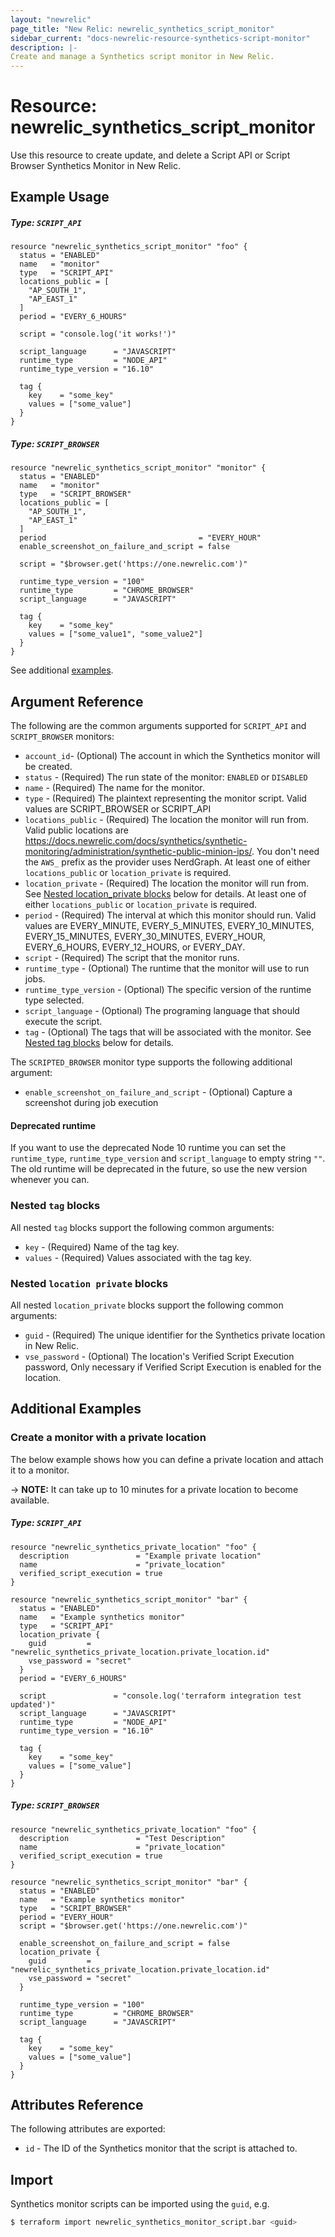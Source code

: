 ```yaml
---
layout: "newrelic"
page_title: "New Relic: newrelic_synthetics_script_monitor"
sidebar_current: "docs-newrelic-resource-synthetics-script-monitor"
description: |-
Create and manage a Synthetics script monitor in New Relic.
---
```


# Resource: newrelic\_synthetics\_script\_monitor

Use this resource to create update, and delete a Script API or Script Browser Synthetics Monitor in New Relic.

## Example Usage

##### Type: `SCRIPT_API`

```hcl
resource "newrelic_synthetics_script_monitor" "foo" {
  status = "ENABLED"
  name   = "monitor"
  type   = "SCRIPT_API"
  locations_public = [
    "AP_SOUTH_1",
    "AP_EAST_1"
  ]
  period = "EVERY_6_HOURS"

  script = "console.log('it works!')"

  script_language      = "JAVASCRIPT"
  runtime_type         = "NODE_API"
  runtime_type_version = "16.10"

  tag {
    key    = "some_key"
    values = ["some_value"]
  }
}
```
##### Type: `SCRIPT_BROWSER`

```hcl
resource "newrelic_synthetics_script_monitor" "monitor" {
  status = "ENABLED"
  name   = "monitor"
  type   = "SCRIPT_BROWSER"
  locations_public = [
    "AP_SOUTH_1",
    "AP_EAST_1"
  ]
  period                                  = "EVERY_HOUR"
  enable_screenshot_on_failure_and_script = false

  script = "$browser.get('https://one.newrelic.com')"

  runtime_type_version = "100"
  runtime_type         = "CHROME_BROWSER"
  script_language      = "JAVASCRIPT"

  tag {
    key    = "some_key"
    values = ["some_value1", "some_value2"]
  }
}
```
See additional [examples](#additional-examples).

## Argument Reference

The following are the common arguments supported for `SCRIPT_API` and `SCRIPT_BROWSER` monitors:

* `account_id`- (Optional) The account in which the Synthetics monitor will be created.
* `status` - (Required) The run state of the monitor: `ENABLED` or `DISABLED`
* `name` - (Required) The name for the monitor.
* `type` - (Required) The plaintext representing the monitor script. Valid values are SCRIPT_BROWSER or SCRIPT_API
* `locations_public` - (Required) The location the monitor will run from. Valid public locations are https://docs.newrelic.com/docs/synthetics/synthetic-monitoring/administration/synthetic-public-minion-ips/. You don't need the `AWS_` prefix as the provider uses NerdGraph. At least one of either `locations_public` or `location_private` is required.
* `location_private` - (Required) The location the monitor will run from. See [Nested location_private blocks](#nested-location-private-blocks) below for details. At least one of either `locations_public` or `location_private` is required.
* `period` - (Required) The interval at which this monitor should run. Valid values are EVERY_MINUTE, EVERY_5_MINUTES, EVERY_10_MINUTES, EVERY_15_MINUTES, EVERY_30_MINUTES, EVERY_HOUR, EVERY_6_HOURS, EVERY_12_HOURS, or EVERY_DAY.
* `script` - (Required) The script that the monitor runs.
* `runtime_type` - (Optional) The runtime that the monitor will use to run jobs.
* `runtime_type_version` - (Optional) The specific version of the runtime type selected.
* `script_language` - (Optional) The programing language that should execute the script.
* `tag` - (Optional) The tags that will be associated with the monitor. See [Nested tag blocks](#nested-tag-blocks) below for details.

The `SCRIPTED_BROWSER` monitor type supports the following additional argument:

* `enable_screenshot_on_failure_and_script` - (Optional) Capture a screenshot during job execution

#### Deprecated runtime

If you want to use the deprecated Node 10 runtime you can set the `runtime_type`, `runtime_type_version` and `script_language` to empty string `""`. The old runtime will be deprecated in the future, so use the new version whenever you can.

### Nested `tag` blocks

All nested `tag` blocks support the following common arguments:

* `key` - (Required) Name of the tag key.
* `values` - (Required) Values associated with the tag key.

### Nested `location private` blocks

All nested `location_private` blocks support the following common arguments:

* `guid` - (Required) The unique identifier for the Synthetics private location in New Relic.
* `vse_password` - (Optional) The location's Verified Script Execution password, Only necessary if Verified Script Execution is enabled for the location.

## Additional Examples

### Create a monitor with a private location

The below example shows how you can define a private location and attach it to a monitor.

-> **NOTE:** It can take up to 10 minutes for a private location to become available.

##### Type: `SCRIPT_API`

```hcl
resource "newrelic_synthetics_private_location" "foo" {
  description               = "Example private location"
  name                      = "private_location"
  verified_script_execution = true
}

resource "newrelic_synthetics_script_monitor" "bar" {
  status = "ENABLED"
  name   = "Example synthetics monitor"
  type   = "SCRIPT_API"
  location_private {
    guid         = "newrelic_synthetics_private_location.private_location.id"
    vse_password = "secret"
  }
  period = "EVERY_6_HOURS"

  script               = "console.log('terraform integration test updated')"
  script_language      = "JAVASCRIPT"
  runtime_type         = "NODE_API"
  runtime_type_version = "16.10"

  tag {
    key    = "some_key"
    values = ["some_value"]
  }
}
```
##### Type: `SCRIPT_BROWSER`

```hcl
resource "newrelic_synthetics_private_location" "foo" {
  description               = "Test Description"
  name                      = "private_location"
  verified_script_execution = true
}

resource "newrelic_synthetics_script_monitor" "bar" {
  status = "ENABLED"
  name   = "Example synthetics monitor"
  type   = "SCRIPT_BROWSER"
  period = "EVERY_HOUR"
  script = "$browser.get('https://one.newrelic.com')"

  enable_screenshot_on_failure_and_script = false
  location_private {
    guid         = "newrelic_synthetics_private_location.private_location.id"
    vse_password = "secret"
  }

  runtime_type_version = "100"
  runtime_type         = "CHROME_BROWSER"
  script_language      = "JAVASCRIPT"

  tag {
    key    = "some_key"
    values = ["some_value"]
  }
}
```

## Attributes Reference

The following attributes are exported:

* `id` - The ID of the Synthetics monitor that the script is attached to.

## Import

Synthetics monitor scripts can be imported using the `guid`, e.g.

```bash
$ terraform import newrelic_synthetics_monitor_script.bar <guid>
```

